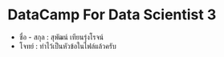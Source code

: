 # DataCamp For Data Scientist 3
  - ชื่อ - สกุล : สุพัฒน์ เทียนรุ่งโรจน์
  - โจทย์ : ทำไว้เป็นหัวข้อในไฟล์แล้วครับ 
